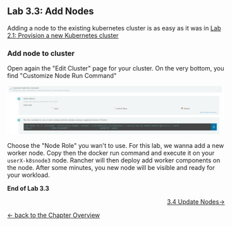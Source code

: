 ## Lab 3.3: Add Nodes

Adding a node to the existing kubernetes cluster is as easy as it was in [Lab 2.1: Provision a new Kubernetes cluster](21_provision.md)

### Add node to cluster

Open again the "Edit Cluster" page for your cluster. On the very bottom, you find "Customize Node Run Command"

![Docker Node Run Command](../resources/images/dockerruncommand.png)

Choose the "Node Role" you wan't to use. For this lab, we wanna add a new worker node. Copy then the docker run command and execute it on your `userX-k8snode3` node. Rancher will then deploy add worker components on the node. After some minutes, you new node will be visible and ready for your workload.



**End of Lab 3.3**

<p width="100px" align="right"><a href="34_updatenodes.md"> 3.4 Update Nodes→</a></p>

[← back to the Chapter Overview](10_rancher.md)
